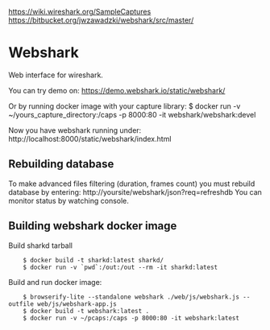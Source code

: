 https://wiki.wireshark.org/SampleCaptures
https://bitbucket.org/jwzawadzki/webshark/src/master/


Webshark
==============================

Web interface for wireshark.

You can try demo on: https://demo.webshark.io/static/webshark/

Or by running docker image with your capture library:
	$ docker run -v ~/yours_capture_directory:/caps -p 8000:80 -it webshark/webshark:devel

Now you have webshark running under: http://localhost:8000/static/webshark/index.html

Rebuilding database
-------------

To make advanced files filtering (duration, frames count) you must rebuild database by entering: http://yoursite/webshark/json?req=refreshdb
You can monitor status by watching console.

Building webshark docker image
-------------

Build sharkd tarball
~~~~
	$ docker build -t sharkd:latest sharkd/
	$ docker run -v `pwd`:/out:/out --rm -it sharkd:latest
~~~~

Build and run docker image:
~~~~
	$ browserify-lite --standalone webshark ./web/js/webshark.js --outfile web/js/webshark-app.js
	$ docker build -t webshark:latest .
	$ docker run -v ~/pcaps:/caps -p 8000:80 -it webshark:latest
~~~~
